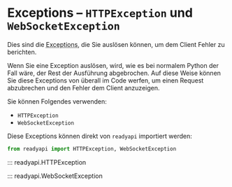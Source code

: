 # Exceptions – `HTTPException` und `WebSocketException`

Dies sind die <abbr title="Exception – Ausnahme, Fehler: Python-Objekt, das einen Fehler nebst Metadaten repräsentiert">Exceptions</abbr>, die Sie auslösen können, um dem Client Fehler zu berichten.

Wenn Sie eine Exception auslösen, wird, wie es bei normalem Python der Fall wäre, der Rest der Ausführung abgebrochen. Auf diese Weise können Sie diese Exceptions von überall im Code werfen, um einen Request abzubrechen und den Fehler dem Client anzuzeigen.

Sie können Folgendes verwenden:

* `HTTPException`
* `WebSocketException`

Diese Exceptions können direkt von `readyapi` importiert werden:

```python
from readyapi import HTTPException, WebSocketException
```

::: readyapi.HTTPException

::: readyapi.WebSocketException
